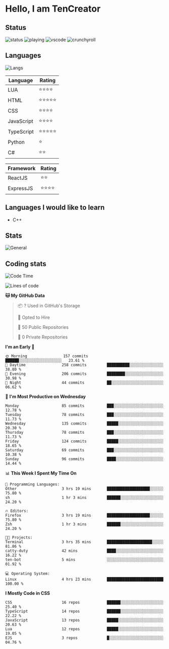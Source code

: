 # Hello, I am TenCreator

## Status
![status](https://api.statusbadges.me/badge/status/518334475038359555?simple=true&style=for-the-badge)
![playing](https://api.statusbadges.me/badge/playing/518334475038359555?style=for-the-badge)
![vscode](https://api.statusbadges.me/badge/vscode/518334475038359555?style=for-the-badge)
![crunchyroll](https://api.statusbadges.me/badge/crunchyroll/518334475038359555?style=for-the-badge)

## Languages
![Langs](https://github-readme-stats.vercel.app/api/top-langs/?username=tencreator&layout=compact&theme=radical)


|Language|Rating|
|--------|------|
|LUA|⭐️⭐️⭐️⭐️|
|HTML|⭐️⭐️⭐️⭐️⭐️|
|CSS|⭐️⭐️⭐️⭐️|
|JavaScript|⭐️⭐️⭐️⭐️|
|TypeScript|⭐️⭐️⭐️⭐️⭐️|
|Python|⭐️|
|C#|⭐️⭐️ |

|Framework|Rating|
|--------|------|
|ReactJS|⭐️⭐️|
|ExpressJS|⭐️⭐️⭐️⭐️|

## Languages I would like to learn
- C++

## Stats
![General](https://github-readme-stats.vercel.app/api?username=tencreator&show_icons=true&theme=radical)

## Coding stats
<!--START_SECTION:waka-->
![Code Time](http://img.shields.io/badge/Code%20Time-174%20hrs%2025%20mins-blue)

![Lines of code](https://img.shields.io/badge/From%20Hello%20World%20I%27ve%20Written-1.3%20million%20lines%20of%20code-blue)

**🐱 My GitHub Data** 

> 📦 ? Used in GitHub's Storage 
 > 
> 💼 Opted to Hire
 > 
> 📜 50 Public Repositories 
 > 
> 🔑 0 Private Repositories 
 > 
**I'm an Early 🐤** 

```text
🌞 Morning                157 commits         ██████░░░░░░░░░░░░░░░░░░░   23.61 % 
🌆 Daytime                258 commits         ██████████░░░░░░░░░░░░░░░   38.80 % 
🌃 Evening                206 commits         ████████░░░░░░░░░░░░░░░░░   30.98 % 
🌙 Night                  44 commits          ██░░░░░░░░░░░░░░░░░░░░░░░   06.62 % 
```
📅 **I'm Most Productive on Wednesday** 

```text
Monday                   85 commits          ███░░░░░░░░░░░░░░░░░░░░░░   12.78 % 
Tuesday                  78 commits          ███░░░░░░░░░░░░░░░░░░░░░░   11.73 % 
Wednesday                135 commits         █████░░░░░░░░░░░░░░░░░░░░   20.30 % 
Thursday                 78 commits          ███░░░░░░░░░░░░░░░░░░░░░░   11.73 % 
Friday                   124 commits         █████░░░░░░░░░░░░░░░░░░░░   18.65 % 
Saturday                 69 commits          ███░░░░░░░░░░░░░░░░░░░░░░   10.38 % 
Sunday                   96 commits          ████░░░░░░░░░░░░░░░░░░░░░   14.44 % 
```


📊 **This Week I Spent My Time On** 

```text
💬 Programming Languages: 
Other                    3 hrs 19 mins       ███████████████████░░░░░░   75.80 % 
sh                       1 hr 3 mins         ██████░░░░░░░░░░░░░░░░░░░   24.20 % 

🔥 Editors: 
Firefox                  3 hrs 19 mins       ███████████████████░░░░░░   75.80 % 
Zsh                      1 hr 3 mins         ██████░░░░░░░░░░░░░░░░░░░   24.20 % 

🐱‍💻 Projects: 
Terminal                 3 hrs 35 mins       ████████████████████░░░░░   81.86 % 
catty-duty               42 mins             ████░░░░░░░░░░░░░░░░░░░░░   16.22 % 
ten-bot                  5 mins              ░░░░░░░░░░░░░░░░░░░░░░░░░   01.92 % 

💻 Operating System: 
Linux                    4 hrs 23 mins       █████████████████████████   100.00 % 
```

**I Mostly Code in CSS** 

```text
CSS                      16 repos            ██████░░░░░░░░░░░░░░░░░░░   25.40 % 
TypeScript               14 repos            ██████░░░░░░░░░░░░░░░░░░░   22.22 % 
JavaScript               13 repos            █████░░░░░░░░░░░░░░░░░░░░   20.63 % 
Lua                      12 repos            █████░░░░░░░░░░░░░░░░░░░░   19.05 % 
EJS                      3 repos             █░░░░░░░░░░░░░░░░░░░░░░░░   04.76 % 
```




<!--END_SECTION:waka-->
